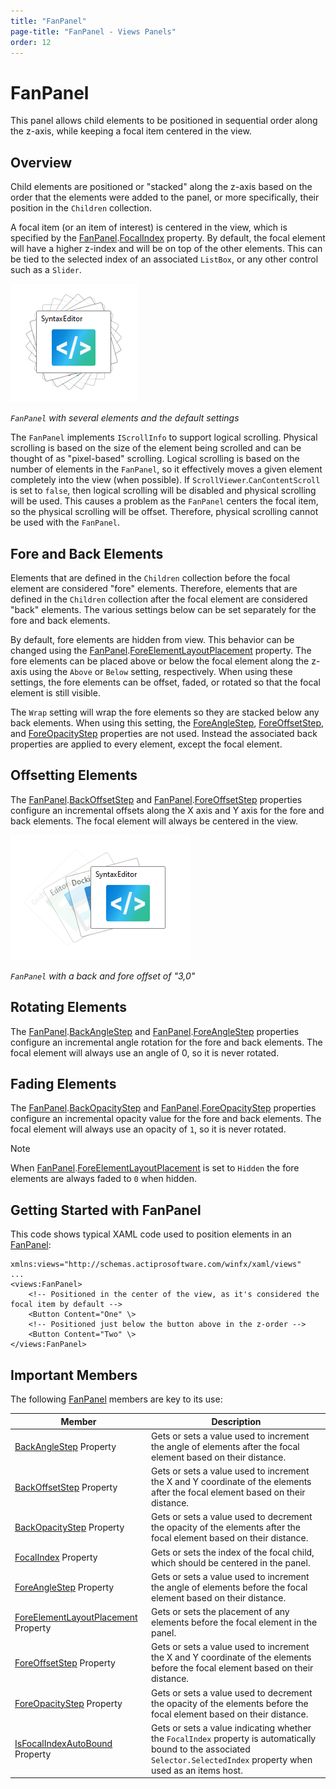 ```yaml
---
title: "FanPanel"
page-title: "FanPanel - Views Panels"
order: 12
---
```

# FanPanel

This panel allows child elements to be positioned in sequential order along the z-axis, while keeping a focal item centered in the view.

## Overview

Child elements are positioned or "stacked" along the z-axis based on the order that the elements were added to the panel, or more specifically, their position in the `Children` collection.

A focal item (or an item of interest) is centered in the view, which is specified by the [FanPanel](xref:@ActiproUIRoot.Controls.Views.FanPanel).[FocalIndex](xref:@ActiproUIRoot.Controls.Views.FanPanel.FocalIndex) property.  By default, the focal element will have a higher z-index and will be on top of the other elements.  This can be tied to the selected index of an associated `ListBox`, or any other control such as a `Slider`.

![Screenshot](../images/fanpanel.png)

*`FanPanel` with several elements and the default settings*

The `FanPanel` implements `IScrollInfo` to support logical scrolling.  Physical scrolling is based on the size of the element being scrolled and can be thought of as "pixel-based" scrolling.  Logical scrolling is based on the number of elements in the `FanPanel`, so it effectively moves a given element completely into the view (when possible).  If `ScrollViewer`.`CanContentScroll` is set to `false`, then logical scrolling will be disabled and physical scrolling will be used.  This causes a problem as the `FanPanel` centers the focal item, so the physical scrolling will be offset.  Therefore, physical scrolling cannot be used with the `FanPanel`.

## Fore and Back Elements

Elements that are defined in the `Children` collection before the focal element are considered "fore" elements.  Therefore, elements that are defined in the `Children` collection after the focal element are considered "back" elements.  The various settings below can be set separately for the fore and back elements.

By default, fore elements are hidden from view. This behavior can be changed using the [FanPanel](xref:@ActiproUIRoot.Controls.Views.FanPanel).[ForeElementLayoutPlacement](xref:@ActiproUIRoot.Controls.Views.FanPanel.ForeElementLayoutPlacement) property.  The fore elements can be placed above or below the focal element along the z-axis using the `Above` or `Below` setting, respectively.  When using these settings, the fore elements can be offset, faded, or rotated so that the focal element is still visible.

The `Wrap` setting will wrap the fore elements so they are stacked below any back elements.  When using this setting, the [ForeAngleStep](xref:@ActiproUIRoot.Controls.Views.FanPanel.ForeAngleStep), [ForeOffsetStep](xref:@ActiproUIRoot.Controls.Views.FanPanel.ForeOffsetStep), and [ForeOpacityStep](xref:@ActiproUIRoot.Controls.Views.FanPanel.ForeOpacityStep) properties are not used.  Instead the associated back properties are applied to every element, except the focal element.

## Offsetting Elements

The [FanPanel](xref:@ActiproUIRoot.Controls.Views.FanPanel).[BackOffsetStep](xref:@ActiproUIRoot.Controls.Views.FanPanel.BackOffsetStep) and [FanPanel](xref:@ActiproUIRoot.Controls.Views.FanPanel).[ForeOffsetStep](xref:@ActiproUIRoot.Controls.Views.FanPanel.ForeOffsetStep) properties configure an incremental offsets along the X axis and Y axis for the fore and back elements.  The focal element will always be centered in the view.

![Screenshot](../images/fanpanel-offset.png)

*`FanPanel` with a back and fore offset of "3,0"*

## Rotating Elements

The [FanPanel](xref:@ActiproUIRoot.Controls.Views.FanPanel).[BackAngleStep](xref:@ActiproUIRoot.Controls.Views.FanPanel.BackAngleStep) and [FanPanel](xref:@ActiproUIRoot.Controls.Views.FanPanel).[ForeAngleStep](xref:@ActiproUIRoot.Controls.Views.FanPanel.ForeAngleStep) properties configure an incremental angle rotation for the fore and back elements.  The focal element will always use an angle of 0, so it is never rotated.

## Fading Elements

The [FanPanel](xref:@ActiproUIRoot.Controls.Views.FanPanel).[BackOpacityStep](xref:@ActiproUIRoot.Controls.Views.FanPanel.BackOpacityStep) and [FanPanel](xref:@ActiproUIRoot.Controls.Views.FanPanel).[ForeOpacityStep](xref:@ActiproUIRoot.Controls.Views.FanPanel.ForeOpacityStep) properties configure an incremental opacity value for the fore and back elements.  The focal element will always use an opacity of `1`, so it is never rotated.

> [!NOTE]
> When [FanPanel](xref:@ActiproUIRoot.Controls.Views.FanPanel).[ForeElementLayoutPlacement](xref:@ActiproUIRoot.Controls.Views.FanPanel.ForeElementLayoutPlacement) is set to `Hidden` the fore elements are always faded to `0` when hidden.

## Getting Started with FanPanel

This code shows typical XAML code used to position elements in an [FanPanel](xref:@ActiproUIRoot.Controls.Views.FanPanel):

```xaml
xmlns:views="http://schemas.actiprosoftware.com/winfx/xaml/views"
...
<views:FanPanel>
	<!-- Positioned in the center of the view, as it's considered the focal item by default -->
	<Button Content="One" \>
	<!-- Positioned just below the button above in the z-order -->
	<Button Content="Two" \>
</views:FanPanel>
```

## Important Members

The following [FanPanel](xref:@ActiproUIRoot.Controls.Views.FanPanel) members are key to its use:

| Member | Description |
|-----|-----|
| [BackAngleStep](xref:@ActiproUIRoot.Controls.Views.FanPanel.BackAngleStep) Property | Gets or sets a value used to increment the angle of elements after the focal element based on their distance. |
| [BackOffsetStep](xref:@ActiproUIRoot.Controls.Views.FanPanel.BackOffsetStep) Property | Gets or sets a value used to increment the X and Y coordinate of the elements after the focal element based on their distance. |
| [BackOpacityStep](xref:@ActiproUIRoot.Controls.Views.FanPanel.BackOpacityStep) Property | Gets or sets a value used to decrement the opacity of the elements after the focal element based on their distance. |
| [FocalIndex](xref:@ActiproUIRoot.Controls.Views.FanPanel.FocalIndex) Property | Gets or sets the index of the focal child, which should be centered in the panel. |
| [ForeAngleStep](xref:@ActiproUIRoot.Controls.Views.FanPanel.ForeAngleStep) Property | Gets or sets a value used to increment the angle of elements before the focal element based on their distance. |
| [ForeElementLayoutPlacement](xref:@ActiproUIRoot.Controls.Views.FanPanel.ForeElementLayoutPlacement) Property | Gets or sets the placement of any elements before the focal element in the panel. |
| [ForeOffsetStep](xref:@ActiproUIRoot.Controls.Views.FanPanel.ForeOffsetStep) Property | Gets or sets a value used to increment the X and Y coordinate of the elements before the focal element based on their distance. |
| [ForeOpacityStep](xref:@ActiproUIRoot.Controls.Views.FanPanel.ForeOpacityStep) Property | Gets or sets a value used to decrement the opacity of the elements before the focal element based on their distance. |
| [IsFocalIndexAutoBound](xref:@ActiproUIRoot.Controls.Views.FanPanel.IsFocalIndexAutoBound) Property | Gets or sets a value indicating whether the `FocalIndex` property is automatically bound to the associated `Selector.SelectedIndex` property when used as an items host. |
